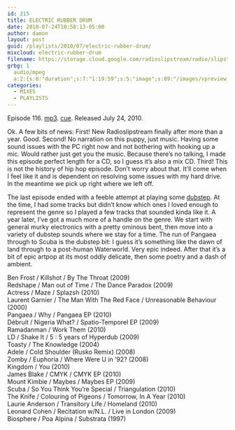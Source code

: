 ```yaml
---
id: 215
title: ELECTRIC RUBBER DRUM
date: 2010-07-24T10:58:13-05:00
author: damon
layout: post
guid: /playlists/2010/07/electric-rubber-drum/
mixcloud: electric-rubber-drum
filename: https://storage.cloud.google.com/radioslipstream/radio/slipstream-116.mp3
grbg: 1
  audio/mpeg
  a:2:{s:8:"duration";s:7:"1:19:59";s:5:"image";s:89:"/images/vpreview_center.png";}
categories:
  - MIXES
  - PLAYLISTS
---
```


Episode 116. [mp3](https://storage.cloud.google.com/radioslipstream/radio/slipstream-116.mp3). [cue](https://storage.cloud.google.com/radioslipstream/radio/slipstream-116.cue). Released July 24, 2010.

Ok. A few bits of news: First! New Radioslipstream finally after more than a year. Good. Second! No narration on this puppy, just music. Having some sound issues with the PC right now and not bothering with hooking up a mic. Would rather just get you the music. Because there’s no talking, I made this episode perfect length for a CD, so I guess it’s also a mix CD. Third! This is not the history of hip hop episode. Don’t worry about that. It’ll come when I feel like it and is dependent on resolving some issues with my hard drive. In the meantime we pick up right where we left off.

The last episode ended with a feeble attempt at playing some [dubstep](http://en.wikipedia.org/wiki/Dubstep). At the time, I had some tracks but didn’t know which ones I loved enough to represent the genre so I played a few tracks that sounded kinda like it. A year later, I’ve got a much more of a handle on the genre. We start with general murky electronics with a pretty ominous bent, then move into a variety of dubstep sounds where we stay for a time. The run of Pangaea through to Scuba is the dubstep bit: I guess it’s something like the dawn of land through to a post-human Waterworld. Very epic indeed. After that it’s a bit of epic artpop at its most oddly delicate, then some poetry and a dash of ambient.

Ben Frost / Killshot / By The Throat (2009)  
Redshape / Man out of Time / The Dance Paradox (2009)  
Actress / Maze / Splazsh (2010)  
Laurent Garnier / The Man With The Red Face / Unreasonable Behaviour (2000)  
Pangaea / Why / Pangaea EP (2010)  
Débruit / Nigeria What? / Spatio-Temporel EP (2009)  
Ramadanman / Work Them (2010)  
LD / Shake It / 5 : 5 years of Hyperdub (2009)  
Toasty / The Knowledge (2004)  
Adele / Cold Shoulder (Rusko Remix) (2008)  
Zomby / Euphoria / Where Were U in ’92? (2008)  
Kingdom / You (2010)  
James Blake / CMYK / CMYK EP (2010)  
Mount Kimbie / Maybes / Maybes EP (2009)  
Scuba / So You Think You’re Special / Triangulation (2010)  
The Knife / Colouring of Pigeons / Tomorrow, In A Year (2010)  
Laurie Anderson / Transitory Life / Homeland (2010)  
Leonard Cohen / Recitation w/N.L. / Live in London (2009)  
Biosphere / Poa Alpina / Substrata (1997)
